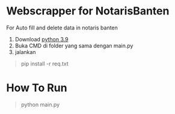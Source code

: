 # Webscrapper for NotarisBanten

For Auto fill and delete data in notaris banten

1. Download [python 3.9](https://www.python.org/downloads/release/python-390/)
2. Buka CMD di folder yang sama dengan main.py
3. jalankan 
> pip install -r req.txt

# How To Run
> python main.py
